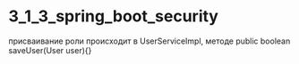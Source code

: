 # 3_1_3_spring_boot_security

присваивание роли происходит в UserServiceImpl, методе public boolean saveUser(User user){}
